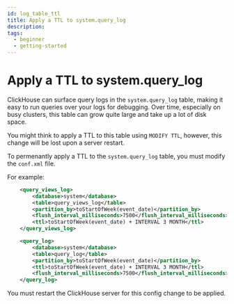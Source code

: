 ```yaml
---
id: log_table_ttl
title: Apply a TTL to system.query_log
description:
tags:
  - beginner
  - getting-started
---
```


# Apply a TTL to system.query_log

ClickHouse can surface query logs in the `system.query_log` table, making it easy to run queries over your logs for debugging. Over time, especially on busy clusters, this table can grow quite large and take up a lot of disk space.

You might think to apply a TTL to this table using `MODIFY TTL`, however, this change will be lost upon a server restart.

To permenantly apply a TTL to the `system.query_log` table, you must modify the `conf.xml` file.

For example:

```xml
    <query_views_log>
        <database>system</database>
        <table>query_views_log</table>
        <partition_by>toStartOfWeek(event_date)</partition_by>
        <flush_interval_milliseconds>7500</flush_interval_milliseconds>
        <ttl>toStartOfWeek(event_date) + INTERVAL 3 MONTH</ttl>
    </query_views_log>

    <query_log>
        <database>system</database>
        <table>query_log</table>
        <partition_by>toStartOfWeek(event_date)</partition_by>
        <ttl>toStartOfWeek(event_date) + INTERVAL 3 MONTH</ttl>
        <flush_interval_milliseconds>7500</flush_interval_milliseconds>
    </query_log>
```

You must restart the ClickHouse server for this config change to be applied.